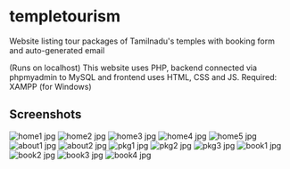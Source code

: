 # templetourism

Website listing tour packages of Tamilnadu's temples with booking form and auto-generated email

(Runs on localhost)
This website uses PHP, backend connected via phpmyadmin to MySQL and frontend uses HTML, CSS and JS.
Required: XAMPP (for Windows)

## Screenshots
![home1 jpg](https://user-images.githubusercontent.com/68768878/205826581-fb5c2234-df1a-498c-b961-e5dddcc1b4b5.png)
![home2 jpg](https://user-images.githubusercontent.com/68768878/205826843-b326e6fb-3c37-4d4f-87b6-4c19c27be1e9.png)
![home3 jpg](https://user-images.githubusercontent.com/68768878/205826886-3783bf56-54f2-457e-a990-854f079e6e82.png)
![home4 jpg](https://user-images.githubusercontent.com/68768878/205826907-3a92036e-b745-4c6b-bc5a-505d5728d0dc.png)
![home5 jpg](https://user-images.githubusercontent.com/68768878/205826923-2a7c2187-e389-462a-8057-cfd33f72cfec.png)
![about1 jpg](https://user-images.githubusercontent.com/68768878/205826941-c2dddb32-a7e9-4545-95a2-8d2e3e7c8e41.png)
![about2 jpg](https://user-images.githubusercontent.com/68768878/205826952-c69b9352-aa79-4a38-a80a-b2704bea2777.png)
![pkg1 jpg](https://user-images.githubusercontent.com/68768878/205826974-b353c774-ab56-4186-86bb-620d6b2c8fb6.png)
![pkg2 jpg](https://user-images.githubusercontent.com/68768878/205826987-a432d2e4-e1e1-4201-b6d1-b19c26131346.png)
![pkg3 jpg](https://user-images.githubusercontent.com/68768878/205826998-a9c6c0db-02d8-47d3-a4e9-9b3611526c65.png)
![book1 jpg](https://user-images.githubusercontent.com/68768878/205827007-da9c197d-aa79-4589-a403-3bdbfad71d1b.png)
![book2 jpg](https://user-images.githubusercontent.com/68768878/205827015-afde2692-232b-4892-80d1-51277adc4de7.png)
![book3 jpg](https://user-images.githubusercontent.com/68768878/205827042-c7d5e643-2363-4f92-abb4-4ca3c2179252.png)
![book4 jpg](https://user-images.githubusercontent.com/68768878/205827071-9c58e74f-415b-4776-b7da-49ecbddd84c7.png)
